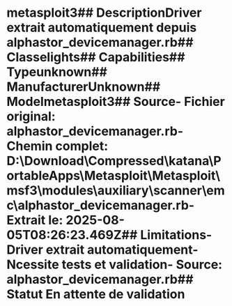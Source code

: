 # metasploit3##  DescriptionDriver extrait automatiquement depuis alphastor_devicemanager.rb##  Classelights##  Capabilities##  Typeunknown##  ManufacturerUnknown##  Modelmetasploit3##  Source- **Fichier original**: alphastor_devicemanager.rb- **Chemin complet**: D:\Download\Compressed\katana\PortableApps\Metasploit\Metasploit\msf3\modules\auxiliary\scanner\emc\alphastor_devicemanager.rb- **Extrait le**: 2025-08-05T08:26:23.469Z##  Limitations- Driver extrait automatiquement- Ncessite tests et validation- Source: alphastor_devicemanager.rb##  Statut En attente de validation